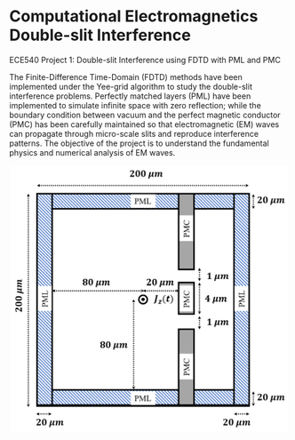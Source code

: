# Computational Electromagnetics Double-slit Interference
 ECE540 Project 1: Double-slit Interference using FDTD with PML and PMC
 
The Finite-Difference Time-Domain (FDTD) methods have been implemented under the Yee-grid algorithm to study the double-slit interference problems. Perfectly matched layers (PML) have been implemented to simulate infinite space with zero reflection; while the boundary condition between vacuum and the perfect magnetic conductor (PMC) has been carefully maintained so that electromagnetic (EM) waves can propagate through micro-scale slits and reproduce interference patterns. The objective of the project is to understand the fundamental physics and numerical analysis of EM waves.
<p align="center">
  <img src="img/geo.png" width="500" title="Simulation Domain">
</p>